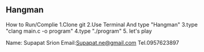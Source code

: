 ## Hangman
How to Run/Complie
 1.Clone git
 2.Use Terminal And type "Hangman"
 3.type "clang main.c -o program"
 4.type "./program"
 5. let's play
 
 Name: Supapat Srion 
 Email:Supapat.ne@gmail.com
 Tel.0957623897
